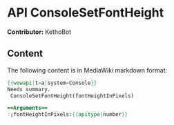 # API ConsoleSetFontHeight

**Contributor:** KethoBot

## Content

The following content is in MediaWiki markdown format:

```mediawiki
{{wowapi|t=a|system=Console}}
Needs summary.
 ConsoleSetFontHeight(fontHeightInPixels)

==Arguments==
:;fontHeightInPixels:{{apitype|number}}
```